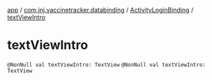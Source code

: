 [app](../../index.md) / [com.jnj.vaccinetracker.databinding](../index.md) / [ActivityLoginBinding](index.md) / [textViewIntro](./text-view-intro.md)

# textViewIntro

`@NonNull val textViewIntro: TextView`
`@NonNull val textViewIntro: TextView`